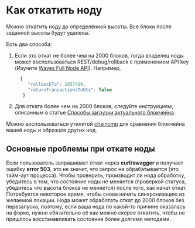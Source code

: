 # Как откатить ноду

Можно откатить ноду до определённой высоты. Все блоки после заданной высоты будут удалены.

Есть два способа:

1. Если это откат не более чем на 2000 блоков, тогда владелец ноды может воспользоваться REST/debug/rollback с применением API key (Изучите [Waves Full Node API](https://nodes.wavesplatform.com/api-docs/index.html#!/debug/rollback)\). Например,

   ```js
     {
        "rollbackTo": 1057490,
        "returnTransactionsToUtx": false
      }
   ```

2. Для отката более чем на 2000 блоков, следуйте инструкциям, описанным в статье [Способы загрузки актуального блокчейна](/ru/waves-node/options-for-getting-actual-blockchain).

Можно воспользоваться утилитой [chaincmp](https://github.com/wavesplatform/gowaves/releases/tag/v0.1.2) для сравнения блокчейна вашей ноды и образцов других нод.

## Основные проблемы при откате ноды

Если пользователь запрашивает откат через **curl/swagger** и получает ошибку **error 503**, это не значит, что запрос не обрабатывается (это тайм-аут процесса). Чтобы проверить, производит ли нода обработку, убедитесь в том, что состояние ноды не меняется (проверкой статуса, убедитесь что высота блоков не меняется) после того, как начат откат. Потребуется некоторое время, чтобы снова начать синхронизацию из желаемой локации.
Нода может обработать откат до 2000 блоков без перезапуска, поэтому, если ваша нода по какой-то причине оказалась на форке, нужно обязательно её как можно скорее откатить, чтобы не пришлось восстанавливать состояние более долгими методами.
